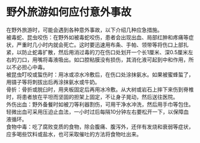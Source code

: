 # 野外旅游如何应付意外事故  

在野外旅游时，可能会遇到各种意外事故，以下介绍几种应急措施。  
被毒蛇、昆虫咬伤：在野外如被毒蛇咬伤，患者会出现出血、局部红肿和疼痛等症状，严重时几小时内就会死亡。这时要迅速用布条、手帕、领带等将伤口上部扎紧，以防止蛇毒扩散，然后用消过毒的刀在伤口处划开一个长1厘米、深0.5厘米左右的刀口，用嘴将毒液吸出。如口腔粘膜没有损伤，其消化液可起到中和作用，所以不必担心中毒。  
被昆虫叮咬或蜇伤时：用冰或凉水冷敷后，在伤口处涂抹氨水。如果被蜜蜂蜇了，用镊子等将刺拔出后再涂抹氨水或牛奶。  
骨折：骨折或脱臼时，用夹板固定后再用冰冷敷。从大树或岩石上摔下来伤到脊椎时，将患者放在平坦而坚固的担架上固定，不让身子晃动，然后送往医院。  
外伤出血：野外备餐时如被刀等利器割伤，可用干净水冲洗，然后用手巾等包住。轻微出血可采用压迫止血法，一小时过后每隔10分钟左右要松开一下，以保障血液循环。  
食物中毒：吃了腐败变质的食物，除会腹痛、腹泻外，还伴有发烧和衰弱等症状，应多喝些饮料或盐水，也可采取催吐的方法将食物吐出来。  
<!-- Last processed: 2025-07-22 03:44:30 -->
